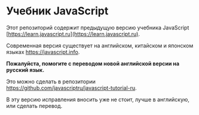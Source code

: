 
# Учебник JavaScript

Этот репозиторий содержит предыдущую версию учебника JavaScript [https://learn.javascript.ru](https://learn.javascript.ru).

Современная версия существует на английском, китайском и японском языках <https://javascript.info>.

**Пожалуйста, помогите с переводом новой английской версии на русский язык.**

Это можно сделать в репозитории <https://github.com/javascriptru/javascript-tutorial-ru>.

В эту версию исправления вносить уже не стоит, лучше в английскую, или сделать перевод.
